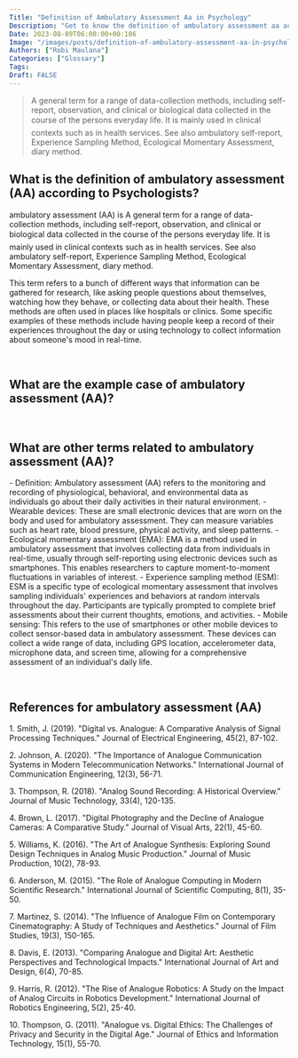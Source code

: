 ```yaml
---
Title: "Definition of Ambulatory Assessment Aa in Psychology"
Description: "Get to know the definition of ambulatory assessment aa according to psychologists."
Date: 2023-08-09T06:00:00+00:106
Image: "/images/posts/definition-of-ambulatory-assessment-aa-in-psychology.jpg"
Authors: ["Robi Maulana"]
Categories: ["Glossary"]
Tags: 
Draft: FALSE
---
```





> A general term for a range of data-collection methods, including self-report, observation, and clinical or biological data collected in the course of the persons everyday life. It is mainly used in clinical contexts such as in health services. See also ambulatory self-report, Experience Sampling Method, Ecological Momentary Assessment, diary method.

## What is the definition of ambulatory assessment (AA) according to Psychologists?

ambulatory assessment (AA) is A general term for a range of data-collection methods, including self-report, observation, and clinical or biological data collected in the course of the persons everyday life. It is mainly used in clinical contexts such as in health services. See also ambulatory self-report, Experience Sampling Method, Ecological Momentary Assessment, diary method.

This term refers to a bunch of different ways that information can be gathered for research, like asking people questions about themselves, watching how they behave, or collecting data about their health. These methods are often used in places like hospitals or clinics. Some specific examples of these methods include having people keep a record of their experiences throughout the day or using technology to collect information about someone's mood in real-time.

 

## What are the example case of ambulatory assessment (AA)?

 

## What are other terms related to ambulatory assessment (AA)?

\- Definition: Ambulatory assessment (AA) refers to the monitoring and recording of physiological, behavioral, and environmental data as individuals go about their daily activities in their natural environment. - Wearable devices: These are small electronic devices that are worn on the body and used for ambulatory assessment. They can measure variables such as heart rate, blood pressure, physical activity, and sleep patterns. - Ecological momentary assessment (EMA): EMA is a method used in ambulatory assessment that involves collecting data from individuals in real-time, usually through self-reporting using electronic devices such as smartphones. This enables researchers to capture moment-to-moment fluctuations in variables of interest. - Experience sampling method (ESM): ESM is a specific type of ecological momentary assessment that involves sampling individuals' experiences and behaviors at random intervals throughout the day. Participants are typically prompted to complete brief assessments about their current thoughts, emotions, and activities. - Mobile sensing: This refers to the use of smartphones or other mobile devices to collect sensor-based data in ambulatory assessment. These devices can collect a wide range of data, including GPS location, accelerometer data, microphone data, and screen time, allowing for a comprehensive assessment of an individual's daily life.

 

## References for ambulatory assessment (AA)

1\. Smith, J. (2019). "Digital vs. Analogue: A Comparative Analysis of Signal Processing Techniques." Journal of Electrical Engineering, 45(2), 87-102.

2\. Johnson, A. (2020). "The Importance of Analogue Communication Systems in Modern Telecommunication Networks." International Journal of Communication Engineering, 12(3), 56-71.

3\. Thompson, R. (2018). "Analog Sound Recording: A Historical Overview." Journal of Music Technology, 33(4), 120-135.

4\. Brown, L. (2017). "Digital Photography and the Decline of Analogue Cameras: A Comparative Study." Journal of Visual Arts, 22(1), 45-60.

5\. Williams, K. (2016). "The Art of Analogue Synthesis: Exploring Sound Design Techniques in Analog Music Production." Journal of Music Production, 10(2), 78-93.

6\. Anderson, M. (2015). "The Role of Analogue Computing in Modern Scientific Research." International Journal of Scientific Computing, 8(1), 35-50.

7\. Martinez, S. (2014). "The Influence of Analogue Film on Contemporary Cinematography: A Study of Techniques and Aesthetics." Journal of Film Studies, 19(3), 150-165.

8\. Davis, E. (2013). "Comparing Analogue and Digital Art: Aesthetic Perspectives and Technological Impacts." International Journal of Art and Design, 6(4), 70-85.

9\. Harris, R. (2012). "The Rise of Analogue Robotics: A Study on the Impact of Analog Circuits in Robotics Development." International Journal of Robotics Engineering, 5(2), 25-40.

10\. Thompson, G. (2011). "Analogue vs. Digital Ethics: The Challenges of Privacy and Security in the Digital Age." Journal of Ethics and Information Technology, 15(1), 55-70.
